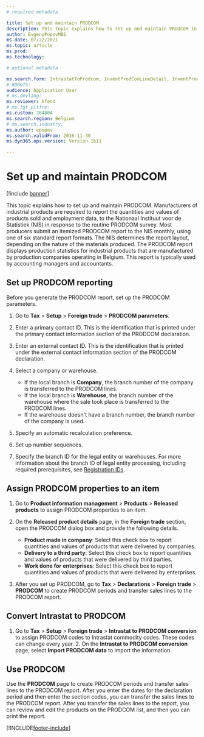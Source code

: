 ```yaml
---
# required metadata

title: Set up and maintain PRODCOM
description: This topic explains how to set up and maintain PRODCOM in Microsoft Dynamics 365 Finance. 
author: EvgenyPopovMBS
ms.date: 07/22/2021
ms.topic: article
ms.prod: 
ms.technology: 

# optional metadata

ms.search.form: IntrastatToProdcom, InventProdComLineDetail, InventProdComLineWithCode, InventProdComParameters, InventProdComTable
# ROBOTS: 
audience: Application User
# ms.devlang: 
ms.reviewer: kfend
# ms.tgt_pltfrm: 
ms.custom: 264804
ms.search.region: Belgium
# ms.search.industry: 
ms.author: epopov
ms.search.validFrom: 2016-11-30
ms.dyn365.ops.version: Version 1611

---
```


# Set up and maintain PRODCOM

[!include [banner](../includes/banner.md)]

This topic explains how to set up and maintain PRODCOM. Manufacturers of industrial products are required to report the quantities and values of products sold and employment data, to the Nationaal Instituut voor de Statistiek (NIS) in response to the routine PRODCOM survey. Most producers submit an itemized PRODCOM report to the NIS monthly, using one of six standard report formats. The NIS determines the report layout, depending on the nature of the materials produced. The PRODCOM report displays production statistics for industrial products that are manufactured by production companies operating in Belgium. This report is typically used by accounting managers and accountants.

## Set up PRODCOM reporting
Before you generate the PRODCOM report, set up the PRODCOM parameters. 

1.  Go to **Tax** > **Setup** > **Foreign trade** > **PRODCOM parameters**.
2.  Enter a primary contact ID. This is the identification that is printed under the primary contact information section of the PRODCOM declaration.
3.  Enter an external contact ID. This is the identification that is printed under the external contact information section of the PRODCOM declaration.
4.  Select a company or warehouse.
    -   If the local branch is **Company**, the branch number of the company is transferred to the PRODCOM lines.
    -   If the local branch is **Warehouse**, the branch number of the warehouse where the sale took place is transferred to the PRODCOM lines.
    -   If the warehouse doesn't have a branch number, the branch number of the company is used.

5.  Specify an automatic recalculation preference.
6.  Set up number sequences.
7.  Specify the branch ID for the legal entity or warehouses. For more information about the branch ID of legal entity processing, including required prerequisites, see [Registration IDs](emea-registration-ids.md).

## Assign PRODCOM properties to an item

1. Go to **Product information management** > **Products** > **Released products** to assign PRODCOM properties to an item. 
2. On the **Released product details** page, in the **Foreign trade** section, open the PRODCOM dialog box and provide the following details.

    - **Product made in company**: Select this check box to report quantities and values of products that were delivered by companies.
    - **Delivery to a third party**: Select this check box to report quantities and values of products that were delivered by third parties.
    - **Work done for** **enterprises**: Select this check box to report quantities and values of products that were delivered by enterprises.

3. After you set up PRODCOM, go to **Tax** > **Declarations** > **Foreign trade** > **PRODCOM** to create PRODCOM periods and transfer sales lines to the PRODCOM report.

## Convert Intrastat to PRODCOM

1. Go to **Tax** > **Setup** > **Foreign trade** > **Intrastat to PRODCOM conversion** to assign PRODCOM codes to Intrastat commodity codes. These codes can change every year. 2. On the **Intrastat to PRODCOM conversion** page, select **Import PRODCOM data** to import the information.

## Use PRODCOM
Use the **PRODCOM** page to create PRODCOM periods and transfer sales lines to the PRODCOM report. After you enter the dates for the declaration period and then enter the section codes, you can transfer the sales lines to the PRODCOM report. After you transfer the sales lines to the report, you can review and edit the products on the PRODCOM list, and then you can print the report.


[!INCLUDE[footer-include](../../includes/footer-banner.md)]

